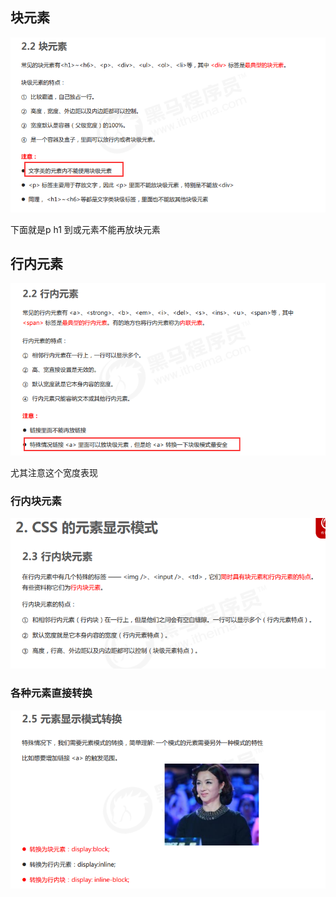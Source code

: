 ## 块元素

![image-20220621151527598](img/css块元素行内元素/image-20220621151527598.png)

下面就是p h1 到或元素不能再放块元素

## 行内元素

![image-20220621151653231](img/css块元素行内元素/image-20220621151653231.png)

尤其注意这个宽度表现

### 行内块元素

![image-20220621151719713](img/css块元素行内元素/image-20220621151719713.png)

### 各种元素直接转换

![image-20220621151955601](img/css块元素行内元素/image-20220621151955601.png)